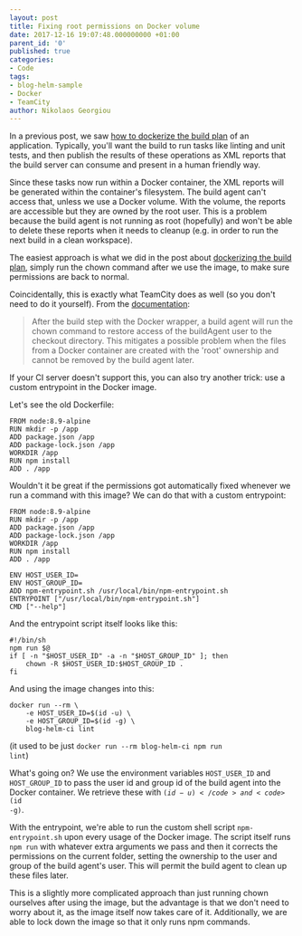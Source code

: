 ```yaml
---
layout: post
title: Fixing root permissions on Docker volume
date: 2017-12-16 19:07:48.000000000 +01:00
parent_id: '0'
published: true
categories:
- Code
tags:
- blog-helm-sample
- Docker
- TeamCity
author: Nikolaos Georgiou
---
```


In a previous post, we saw <a href="{{ site.baseurl }}/2017/11/18/cd-with-helm-part-2-dockerize-the-build-plan.html" target="_blank">how to dockerize the build plan</a> of an application. Typically, you'll want the build to run tasks like linting and unit tests, and then publish the results of these operations as XML reports that the build server can consume and present in a human friendly way.

<!--more-->

Since these tasks now run within a Docker container, the XML reports will be generated within the container's filesystem. The build agent can't access that, unless we use a Docker volume. With the volume, the reports are accessible but they are owned by the root user. This is a problem because the build agent is not running as root (hopefully) and won't be able to delete these reports when it needs to cleanup (e.g. in order to run the next build in a clean workspace).

The easiest approach is what we did in the post about <a href="{{ site.baseurl }}/2017/11/18/cd-with-helm-part-2-dockerize-the-build-plan.html" target="_blank">dockerizing the build plan</a>, simply run the chown command after we use the image, to make sure permissions are back to normal.

Coincidentally, this is exactly what TeamCity does as well (so you don't need to do it yourself). From the <a href="https://confluence.jetbrains.com/display/TCD10/Docker%20Wrapper" target="_blank">documentation</a>:
<blockquote>

After the build step with the Docker wrapper, a build agent will run the chown command to restore access of the buildAgent user to the checkout directory. This mitigates a possible problem when the files from a Docker container are created with the 'root' ownership and cannot be removed by the build agent later.</blockquote>

If your CI server doesn't support this, you can also try another trick: use a custom entrypoint in the Docker image.

Let's see the old Dockerfile:

```
FROM node:8.9-alpine
RUN mkdir -p /app
ADD package.json /app
ADD package-lock.json /app
WORKDIR /app
RUN npm install
ADD . /app
```

Wouldn't it be great if the permissions got automatically fixed whenever we run a command with this image? We can do that with a custom entrypoint:

```
FROM node:8.9-alpine
RUN mkdir -p /app
ADD package.json /app
ADD package-lock.json /app
WORKDIR /app
RUN npm install
ADD . /app

ENV HOST_USER_ID=
ENV HOST_GROUP_ID=
ADD npm-entrypoint.sh /usr/local/bin/npm-entrypoint.sh
ENTRYPOINT ["/usr/local/bin/npm-entrypoint.sh"]
CMD ["--help"]
```

And the entrypoint script itself looks like this:

```
#!/bin/sh
npm run $@
if [ -n "$HOST_USER_ID" -a -n "$HOST_GROUP_ID" ]; then
    chown -R $HOST_USER_ID:$HOST_GROUP_ID .
fi
```

And using the image changes into this:

```
docker run --rm \
    -e HOST_USER_ID=$(id -u) \
    -e HOST_GROUP_ID=$(id -g) \
    blog-helm-ci lint
```

(it used to be just <code>docker run --rm blog-helm-ci npm run lint</code>)

What's going on? We use the environment variables <code>HOST_USER_ID</code> and <code>HOST_GROUP_ID</code> to pass the user id and group id of the build agent into the Docker container. We retrieve these with <code>$(id -u)</code> and <code>$(id -g)</code>.

With the entrypoint, we're able to run the custom shell script <code>npm-entrypoint.sh</code> upon every usage of the Docker image. The script itself runs <code>npm run</code> with whatever extra arguments we pass and then it corrects the permissions on the current folder, setting the ownership to the user and group of the build agent's user. This will permit the build agent to clean up these files later.

This is a slightly more complicated approach than just running chown ourselves after using the image, but the advantage is that we don't need to worry about it, as the image itself now takes care of it. Additionally, we are able to lock down the image so that it only runs npm commands.
